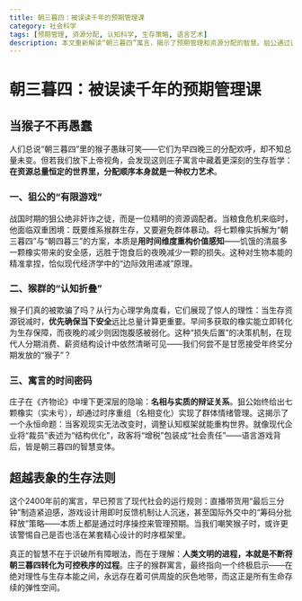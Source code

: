 ```yaml
---
title: 朝三暮四：被误读千年的预期管理课
category: 社会科学
tags: [预期管理, 资源分配, 认知科学, 生存策略, 语言艺术]
description: 本文重新解读“朝三暮四”寓言，揭示了预期管理和资源分配的智慧。狙公通过调整分配顺序管理猴群，展示了时间维度的价值重构。猴子优先确保当下安全的决策反映资源有限下的理性。此策略在现代如薪资设计和营销中广泛应用，强调认知框架调整对行为和情绪的影响。文章提醒我们注意这些策略，并学会在类似情况下更好地生存和发展。
---
```

# 朝三暮四：被误读千年的预期管理课  

## 当猴子不再愚蠢  
人们总说“朝三暮四”里的猴子愚昧可笑——它们为早四晚三的分配欢呼，却不知总量未变。但若我们放下上帝视角，会发现这则庄子寓言中藏着更深刻的生存哲学：**在资源总量恒定的世界里，分配顺序本身就是一种权力艺术**。  

### 一、狙公的“有限游戏”  
战国时期的狙公绝非奸诈之徒，而是一位精明的资源调配者。当粮食危机来临时，他面临双重困境：既要维系猴群生存，又要避免群体暴动。将七颗橡实拆解为“朝三暮四”与“朝四暮三”的方案，本质是**用时间维度重构价值感知**——饥饿的清晨多一颗橡实带来的安全感，远胜于饱食后的夜晚减少一颗的损失。这种对生物本能的精准拿捏，恰似现代经济学中的“边际效用递减”原理。  

### 二、猴群的“认知折叠”  
猴子们真的被欺骗了吗？从行为心理学角度看，它们展现了惊人的理性：当生存资源锐减时，**优先确保当下安全**远比总量计算更重要。早间多获取的橡实能立即转化为生存保障，而夜晚的减少则因饱腹感被弱化。这种“损失后置”的决策机制，在现代人分期消费、薪资结构设计中依然清晰可见——我们何尝不是甘愿接受年终奖分期发放的“猴子”？  

### 三、寓言的时间密码  
庄子在《齐物论》中埋下更深层的隐喻：**名相与实质的辩证关系**。狙公始终给出七颗橡实（实未亏），却通过时序重组（名相变化）实现了群体情绪管理。这揭示了一个永恒命题：当客观现实无法改变时，调整认知框架就能重构世界。就像现代企业将“裁员”表述为“结构优化”，政客将“增税”包装成“社会责任”——语言游戏背后，皆是朝三暮四的智慧变体。  

## 超越表象的生存法则  
这个2400年前的寓言，早已预言了现代社会的运行规则：直播带货用“最后三分钟”制造紧迫感，游戏设计用即时反馈机制让人沉迷，甚至国际外交中的“筹码分批释放”策略——本质上都是通过时序操控来管理预期。当我们嘲笑猴子时，或许更该警惕自己是否也活在某套精心设计的时序框架里。  

真正的智慧不在于识破所有障眼法，而在于理解：**人类文明的进程，本就是不断将朝三暮四转化为可控秩序的过程**。庄子的猴群寓言，最终指向一个终极启示——在绝对理性与生存本能之间，永远存在着可供周旋的灰色地带，而这正是所有生命存续的弹性空间。